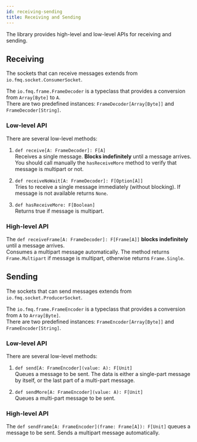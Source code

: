 ```yaml
---
id: receiving-sending
title: Receiving and Sending
---
```


The library provides high-level and low-level APIs for receiving and sending.

## Receiving

The sockets that can receive messages extends from `io.fmq.socket.ConsumerSocket`.  

The `io.fmq.frame.FrameDecoder` is a typeclass that provides a conversion from `Array[Byte]` to `A`.  
There are two predefined instances: `FrameDecoder[Array[Byte]]` and `FrameDecoder[String]`.

### Low-level API

There are several low-level methods:

1) `def receive[A: FrameDecoder]: F[A]`  
Receives a single message. **Blocks indefinitely** until a message arrives. 
You should call manually the `hasReceiveMore` method to verify that message is multipart or not. 
 
2) `def receiveNoWait[A: FrameDecoder]: F[Option[A]]`  
Tries to receive a single message immediately (without blocking). If message is not available returns `None`.

3) `def hasReceiveMore: F[Boolean]`  
Returns true if message is multipart.

### High-level API

The `def receiveFrame[A: FrameDecoder]: F[Frame[A]]` **blocks indefinitely** until a message arrives.   
Consumes a multipart message automatically. The method returns `Frame.Multipart` if message is multipart, otherwise returns `Frame.Single`.


## Sending

The sockets that can send messages extends from `io.fmq.socket.ProducerSocket`.  

The `io.fmq.frame.FrameEncoder` is a typeclass that provides a conversion from `A` to `Array[Byte]`.  
There are two predefined instances: `FrameEncoder[Array[Byte]]` and `FrameEncoder[String]`.

### Low-level API

There are several low-level methods:

1) `def send[A: FrameEncoder](value: A): F[Unit]`  
Queues a message to be sent. The data is either a single-part message by itself, or the last part of a multi-part message.
 
2) `def sendMore[A: FrameEncoder](value: A): F[Unit]`  
Queues a multi-part message to be sent.

### High-level API

The `def sendFrame[A: FrameEncoder](frame: Frame[A]): F[Unit]` queues a message to be sent.
Sends a multipart message automatically.  

